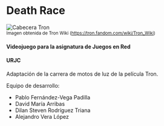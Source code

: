 # Death Race

![Cabecera Tron](https://vignette.wikia.nocookie.net/tron/images/c/c7/Light_Cycle_Race_in_--Tron_%28film%29-Tron--.jpg/revision/latest?cb=20110116153052)
<br><sub>Imagen obtenida de Tron Wiki (https://tron.fandom.com/wiki/Tron_Wiki)</sub>

#### Videojuego para la asignatura de Juegos en Red
#### URJC

Adaptación de la carrera de motos de luz de la película Tron.

Equipo de desarrollo:
* Pablo Fernández-Vega Padilla
* David María Arribas
* Dilan Steven Rodríguez Triana
* Alejandro Vera López
